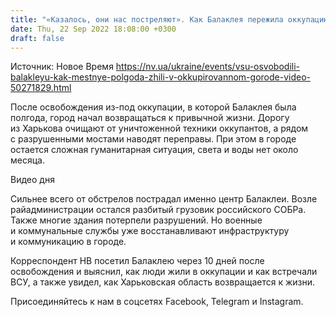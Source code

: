 ```yaml
---
title: "«Казалось, они нас постреляют». Как Балаклея пережила оккупацию и встречала ВСУ — репортаж НВ"
date: Thu, 22 Sep 2022 18:08:00 +0300
draft: false
---
```

Источник: Новое Время https://nv.ua/ukraine/events/vsu-osvobodili-balakleyu-kak-mestnye-polgoda-zhili-v-okkupirovannom-gorode-video-50271829.html


После освобождения из-под оккупации, в которой Балаклея была полгода, город начал возвращаться к привычной жизни. Дорогу из Харькова очищают от уничтоженной техники оккупантов, а рядом с разрушенными мостами наводят переправы. При этом в городе остается сложная гуманитарная ситуация, света и воды нет около месяца.

 Видео дня   

 Сильнее всего от обстрелов пострадал именно центр Балаклеи. Возле райадминистрации остался разбитый грузовик российского СОБРа. Также многие здания потерпели разрушений. Но военные и коммунальные службы уже восстанавливают инфраструктуру и коммуникацию в городе.

 Корреспондент НВ посетил Балаклею через 10 дней после освобождения и выяснил, как люди жили в оккупации и как встречали ВСУ, а также увидел, как Харьковская область возвращается к жизни.

Присоединяйтесь к нам в соцсетях Facebook, Telegram и Instagram.
